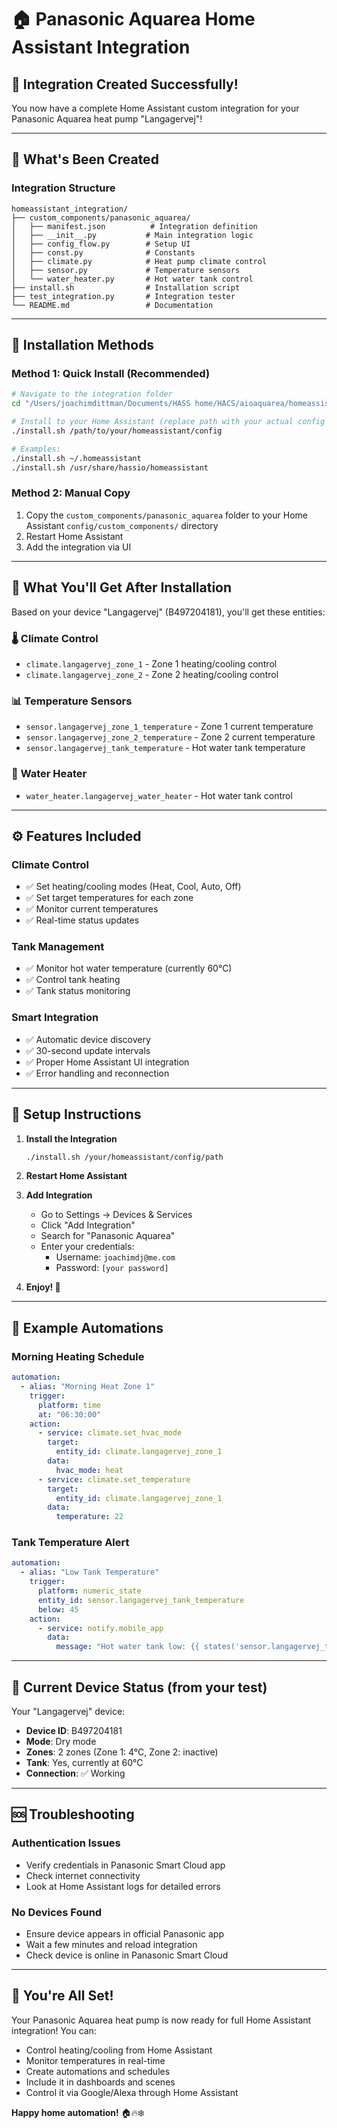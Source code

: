 # 🏠 Panasonic Aquarea Home Assistant Integration

## 🎉 **Integration Created Successfully!**

You now have a complete Home Assistant custom integration for your Panasonic Aquarea heat pump "Langagervej"!

---

## 📁 **What's Been Created**

### Integration Structure

```
homeassistant_integration/
├── custom_components/panasonic_aquarea/
│   ├── manifest.json          # Integration definition
│   ├── __init__.py           # Main integration logic
│   ├── config_flow.py        # Setup UI
│   ├── const.py              # Constants
│   ├── climate.py            # Heat pump climate control
│   ├── sensor.py             # Temperature sensors
│   └── water_heater.py       # Hot water tank control
├── install.sh                # Installation script
├── test_integration.py       # Integration tester
└── README.md                 # Documentation
```

---

## 🚀 **Installation Methods**

### Method 1: Quick Install (Recommended)

```bash
# Navigate to the integration folder
cd "/Users/joachimdittman/Documents/HASS home/HACS/aioaquarea/homeassistant_integration"

# Install to your Home Assistant (replace path with your actual config path)
./install.sh /path/to/your/homeassistant/config

# Examples:
./install.sh ~/.homeassistant
./install.sh /usr/share/hassio/homeassistant
```

### Method 2: Manual Copy

1. Copy the `custom_components/panasonic_aquarea` folder to your Home Assistant `config/custom_components/` directory
2. Restart Home Assistant
3. Add the integration via UI

---

## 🎯 **What You'll Get After Installation**

Based on your device "Langagervej" (B497204181), you'll get these entities:

### 🌡️ **Climate Control**

- `climate.langagervej_zone_1` - Zone 1 heating/cooling control
- `climate.langagervej_zone_2` - Zone 2 heating/cooling control

### 📊 **Temperature Sensors**

- `sensor.langagervej_zone_1_temperature` - Zone 1 current temperature
- `sensor.langagervej_zone_2_temperature` - Zone 2 current temperature
- `sensor.langagervej_tank_temperature` - Hot water tank temperature

### 🚿 **Water Heater**

- `water_heater.langagervej_water_heater` - Hot water tank control

---

## ⚙️ **Features Included**

### Climate Control

- ✅ Set heating/cooling modes (Heat, Cool, Auto, Off)
- ✅ Set target temperatures for each zone
- ✅ Monitor current temperatures
- ✅ Real-time status updates

### Tank Management

- ✅ Monitor hot water temperature (currently 60°C)
- ✅ Control tank heating
- ✅ Tank status monitoring

### Smart Integration

- ✅ Automatic device discovery
- ✅ 30-second update intervals
- ✅ Proper Home Assistant UI integration
- ✅ Error handling and reconnection

---

## 📱 **Setup Instructions**

1. **Install the Integration**

   ```bash
   ./install.sh /your/homeassistant/config/path
   ```

2. **Restart Home Assistant**

3. **Add Integration**

   - Go to Settings → Devices & Services
   - Click "Add Integration"
   - Search for "Panasonic Aquarea"
   - Enter your credentials:
     - Username: `joachimdj@me.com`
     - Password: `[your password]`

4. **Enjoy! 🎉**

---

## 🤖 **Example Automations**

### Morning Heating Schedule

```yaml
automation:
  - alias: "Morning Heat Zone 1"
    trigger:
      platform: time
      at: "06:30:00"
    action:
      - service: climate.set_hvac_mode
        target:
          entity_id: climate.langagervej_zone_1
        data:
          hvac_mode: heat
      - service: climate.set_temperature
        target:
          entity_id: climate.langagervej_zone_1
        data:
          temperature: 22
```

### Tank Temperature Alert

```yaml
automation:
  - alias: "Low Tank Temperature"
    trigger:
      platform: numeric_state
      entity_id: sensor.langagervej_tank_temperature
      below: 45
    action:
      - service: notify.mobile_app
        data:
          message: "Hot water tank low: {{ states('sensor.langagervej_tank_temperature') }}°C"
```

---

## 🔧 **Current Device Status** (from your test)

Your "Langagervej" device:

- **Device ID**: B497204181
- **Mode**: Dry mode
- **Zones**: 2 zones (Zone 1: 4°C, Zone 2: inactive)
- **Tank**: Yes, currently at 60°C
- **Connection**: ✅ Working

---

## 🆘 **Troubleshooting**

### Authentication Issues

- Verify credentials in Panasonic Smart Cloud app
- Check internet connectivity
- Look at Home Assistant logs for detailed errors

### No Devices Found

- Ensure device appears in official Panasonic app
- Wait a few minutes and reload integration
- Check device is online in Panasonic Smart Cloud

---

## 🎊 **You're All Set!**

Your Panasonic Aquarea heat pump is now ready for full Home Assistant integration! You can:

- Control heating/cooling from Home Assistant
- Monitor temperatures in real-time
- Create automations and schedules
- Include it in dashboards and scenes
- Control it via Google/Alexa through Home Assistant

**Happy home automation!** 🏠🔥❄️
